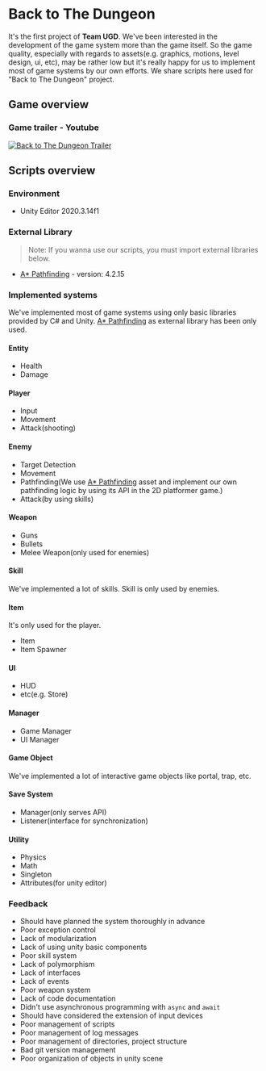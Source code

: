 # Back to The Dungeon

It's the first project of **Team UGD**. We've been interested in the development of the game system more than the game itself. So the game quality, especially with regards to assets(e.g. graphics, motions, level design, ui, etc), may be rather low but it's really happy for us to implement most of game systems by our own efforts. We share scripts here used for "Back to The Dungeon" project.

## Game overview

### Game trailer - Youtube

[![Back to The Dungeon Trailer](https://img.youtube.com/vi/hy_my0OQddc/0.jpg)](https://www.youtube.com/watch?v=hy_my0OQddc) 


## Scripts overview

### Environment

* Unity Editor 2020.3.14f1

### External Library

> Note: If you wanna use our scripts, you must import external libraries below.

* [A* Pathfinding](https://arongranberg.com/astar/) - version: 4.2.15

### Implemented systems

We've implemented most of game systems using only basic libraries provided by C# and Unity. [A* Pathfinding](https://arongranberg.com/astar/) as external library has been only used.

#### Entity

* Health
* Damage

#### Player

* Input
* Movement
* Attack(shooting)

#### Enemy

* Target Detection
* Movement
* Pathfinding(We use [A* Pathfinding](https://arongranberg.com/astar/) asset and implement our own pathfinding logic by using its API in the 2D platformer game.)
* Attack(by using skills)

#### Weapon

* Guns
* Bullets
* Melee Weapon(only used for enemies)

#### Skill

We've implemented a lot of skills. Skill is only used by enemies.  

#### Item

It's only used for the player.

* Item
* Item Spawner

#### UI

* HUD
* etc(e.g. Store)

#### Manager

* Game Manager
* UI Manager

#### Game Object

We've implemented a lot of interactive game objects like portal, trap, etc.

#### Save System

* Manager(only serves API)
* Listener(interface for synchronization)

#### Utility

* Physics
* Math
* Singleton
* Attributes(for unity editor)

### Feedback

* Should have planned the system thoroughly in advance
* Poor exception control
* Lack of modularization 
* Lack of using unity basic components
* Poor skill system
* Lack of polymorphism
* Lack of interfaces
* Lack of events
* Poor weapon system
* Lack of code documentation
* Didn't use asynchronous programming with `async` and `await`
* Should have considered the extension of input devices
* Poor management of scripts
* Poor management of log messages
* Poor management of directories, project structure
* Bad git version management
* Poor organization of objects in unity scene

<!-- ## 스크립트 개요  

작성한 스크립트가 아래보다 더 많이 추가되어 더이상 기록하지는 못했음.

### 작성할 스크립트 분류 개요  

* [**Utility**](#utility)
* [**Manager**](#manager)
* [**Interface**](#interface)
* [**Entity**](#entity)
* [**Player**](#player)
* [**Enemy**](#enemy)
* [**Enemy Entity**](#enemy-entity)
* [**Enemy Skills**](#enemy-skills)
* [**Weapon**](#weapon)
* [**Item**](#item)
* [**Other Objects**](#other-objects)

#### Utility  
BezierMoveTool : IList\<BezierPath2> - class  [`kgmslem`](https://github.com/kgmslem)  
BezierMoveToolEditor : Editor - class  [`kgmslem`](https://github.com/kgmslem)  
ExtensionMethods - static class  [`kgmslem`](https://github.com/kgmslem)  
MoveToolAttribute : PropertyAttribute - class  [`kgmslem`](https://github.com/kgmslem)  
MoveToolAvailableAttribute : PropertyAttribute - class  [`kgmslem`](https://github.com/kgmslem)  
MoveToolDrawer : PropertyDrawer - class  [`kgmslem`](https://github.com/kgmslem)  
MoveToolEditor : Editor - class  [`kgmslem`](https://github.com/kgmslem)  
PhysicsUtility - static class  [`kgmslem`](https://github.com/kgmslem)  
ReflectionExtension - static class  [`kgmslem`](https://github.com/kgmslem)  
SaveSystem - static class  [`kgmslem`](https://github.com/kgmslem)  
ScenePopupAttribute : PropertyAttribute - class  [`kgmslem`](https://github.com/kgmslem)  
ScenePopupDrawer : PropertyDrawer - class  [`kgmslem`](https://github.com/kgmslem)  
SerializableDictionary : Dictionary - class  [`kgmslem`](https://github.com/kgmslem)  
Singleton - abstract class  [`kgmslem`](https://github.com/kgmslem)  

#### Manager  
FixedResolution - class  [`kgmslem`](https://github.com/kgmslem)  
GameManager : Singleton - class  [`kgmslem`](https://github.com/kgmslem)  
UIManager : Singleton - class  [`youwonsock`](https://github.com/youwonsock)  
ItemManager - class  [`youwonsock`](https://github.com/youwonsock)  

#### Interface
IAttackTime - interface  [`kgmslem`](https://github.com/kgmslem)  
IFade - interface  [`kgmslem`](https://github.com/kgmslem)  
ISkillFirePosition - interface  [`kgmslem`](https://github.com/kgmslem)  
IStrikingPower - interface  [`kgmslem`](https://github.com/kgmslem)  

#### Entity
Attacker - abstract class  [`kgmslem`](https://github.com/kgmslem)  
Enemy : Entity, IStrikingPower - abstract class  [`kgmslem`](https://github.com/kgmslem)  
Entity - abstract class  [`kgmslem`](https://github.com/kgmslem)  

#### Player
Hero : Entity - class  [`youwonsock`](https://github.com/youwonsock)  
PlayerInput - class  [`kgmslem`](https://github.com/kgmslem)  
PlayerMovement - class  [`KoHyeonSeo`](https://github.com/KoHyeonSeo)  
PlayerShooter - class  [`kgmslem`](https://github.com/kgmslem)  [`youwonsock`](https://github.com/youwonsock)  
PlayerSingleton : Singleton - class  [`kgmslem`](https://github.com/kgmslem)  

#### Enemy 
AttackTrap : IStrikingPower - class  [`kgmslem`](https://github.com/kgmslem)  
EnemyAttacker - class  [`kgmslem`](https://github.com/kgmslem)  
EnemyAttackerEditor : Editor - class  [`kgmslem`](https://github.com/kgmslem)  
EnemyDetection - class  [`KoHyeonSeo`](https://github.com/KoHyeonSeo)  
EnemyPathfinder - class  [`kgmslem`](https://github.com/kgmslem)  
EnemyPathfinderEditor : Editor - class  [`kgmslem`](https://github.com/kgmslem)  
EnemySkillCondition - class  [`kgmslem`](https://github.com/kgmslem)  
EnemyHealthBar - class  [`youwonsock`](https://github.com/youwonsock)  
FlyBasicMovement - class  [`KoHyeonSeo`](https://github.com/KoHyeonSeo)  
FlyFollowState - class  [`KoHyeonSeo`](https://github.com/KoHyeonSeo)  
FlyReadyState - class  [`KoHyeonSeo`](https://github.com/KoHyeonSeo)  
WalkBasicMovement - class  [`KoHyeonSeo`](https://github.com/KoHyeonSeo)  
WalkFollowState - class  [`KoHyeonSeo`](https://github.com/KoHyeonSeo)  
WalkReadyState - class  [`KoHyeonSeo`](https://github.com/KoHyeonSeo)  

#### Enemy Entity
Beez : Enemy - class  [`jihyeong4565`](https://github.com/jihyeong4565)  
Boss : Enemy - class  [`kgmslem`](https://github.com/kgmslem)  
BringerOfDeath : Enemy - class  [`kgmslem`](https://github.com/kgmslem)  
FlyingEye : Enemy - class  [`kgmslem`](https://github.com/kgmslem)  
Ninja : Enemy - class  [`kgmslem`](https://github.com/kgmslem)  
Squirrel : Enemy - class  [`youwonsock`](https://github.com/youwonsock)  
Wizard : Enemy - class  [`kgmslem`](https://github.com/kgmslem)  
Zombie : Enemy - class [`kgmslem`](https://github.com/kgmslem)  

#### Enemy Skills  
Assassination : EnemySkill - class  [`kgmslem`](https://github.com/kgmslem)  
BigBallSkill : EnemySkill - class  [`KoHyeonSeo`](https://github.com/KoHyeonSeo)  
BodyStatBuff : EnemySkill - class  [`kgmslem`](https://github.com/kgmslem)  
Bomb - class  [`youwonsock`](https://github.com/youwonsock)  
BossLaser : EnemySkill - class  [`youwonsock`](https://github.com/youwonsock)  
BossSmashSkill : EnemySkill - class  [`KoHyeonSeo`](https://github.com/KoHyeonSeo)  
BossSpreadSkill : EnemySkill - class  [`youwonsock`](https://github.com/youwonsock)  
CloseAttackSkill : EnemySkill - class  [`kgmslem`](https://github.com/kgmslem)  
DashSkill : EnemySkill - class  [`youwonsock`](https://github.com/youwonsock)  
DoubleSwordSwing : SwordSwing - class  [`kgmslem`](https://github.com/kgmslem)  
EnemySkill : ScriptableObject - abstract class  [`kgmslem`](https://github.com/kgmslem)  
GrabSkill : EnemySkill - class  [`kgmslem`](https://github.com/kgmslem)  
NinjaSequentialShuriken : SequentialProjectileFire - class  [`kgmslem`](https://github.com/kgmslem)  
RangedAutoAttack : EnemySkill, ISkillFirePosition - class  [`kgmslem`](https://github.com/kgmslem)    
SelfExplosion - class  [`youwonsock`](https://github.com/youwonsock)  
SequentialProjectileFire : EnemySkill, ISkillFirePosition - class  [`kgmslem`](https://github.com/kgmslem)  
SickleGrab : EnemySkill - class  [`KoHyeonSeo`](https://github.com/KoHyeonSeo)  
SingleSwordSwing : SwordSwing - class  [`kgmslem`](https://github.com/kgmslem)  
SpellSkill : EnemySkill - class  [`kgmslem`](https://github.com/kgmslem)  
SpreadSkill : EnemySkill - class  [`youwonsock`](https://github.com/youwonsock)   
SwordSwing : EnemySkill - class  [`kgmslem`](https://github.com/kgmslem)  
ThrowBoomerang : EnemySkill, ISkillFirePosition  [`kgmslem`](https://github.com/kgmslem)  
ThrowRotatedSword : EnemySkill, ISkillFirePosition  [`kgmslem`](https://github.com/kgmslem)  
TripleShuriken : EnemySkill, ISkillFirePosition - class  [`kgmslem`](https://github.com/kgmslem)  

#### Weapon  
AssaultRifle : Weapon - class  [`youwonsock`](https://github.com/youwonsock)  
AutoShotGun : Weapon - class  [`youwonsock`](https://github.com/youwonsock)  
AWP : Weapon - class  [`youwonsock`](https://github.com/youwonsock)  
Ball : Entity - class  [`KoHyeonSeo`](https://github.com/KoHyeonSeo)   
BossHand - class  [`kgmslem`](https://github.com/kgmslem)  
BringerOfDeathSpell - class  [`kgmslem`](https://github.com/kgmslem)  
BringerOfDeathSword : MeleeWeapon - class  [`kgmslem`](https://github.com/kgmslem)  
Bullet - class  [`gisu1102`](https://github.com/gisu1102)   
BurstRifle : Weapon - class  [`youwonsock`](https://github.com/youwonsock)  
Cannon : Weapon - class  [`youwonsock`](https://github.com/youwonsock)  
Explosion - class  [`youwonsock`](https://github.com/youwonsock)  
ExplosionBullet : Bullet - class  [`youwonsock`](https://github.com/youwonsock)  
GrabbingSickle - class  [`KoHyeonSeo`](https://github.com/KoHyeonSeo)  
MeleeWeapon - abstract class  [`kgmslem`](https://github.com/kgmslem)  
Minigun : Weapon - class  [`youwonsock`](https://github.com/youwonsock)  
PumpShotGun : Weapon - class  [`youwonsock`](https://github.com/youwonsock)  
Pistol : Weapon - class  [`youwonsock`](https://github.com/youwonsock)  
ReapingHook : MeleeWeapon, IAttackTime, IFade - class  [`kgmslem`](https://github.com/kgmslem)  
Smg : Weapon - class  [`youwonsock`](https://github.com/youwonsock)  
Weapon - abstract class  [`youwonsock`](https://github.com/youwonsock)  
WeaponChangeInfo : ScriptableObject - class  [`kgmslem`](https://github.com/kgmslem)  


#### Item  
Item - abstract class  [`youwonsock`](https://github.com/youwonsock)  
Coin : Item - class  [`youwonsock`](https://github.com/youwonsock)  
HealPotion : Item - class  [`youwonsock`](https://github.com/youwonsock)  

#### Other Objects  
AlwaysUseablePortal - class  [`youwonsock`](https://github.com/youwonsock)  
BgmPlayer - class  [`kgmslem`](https://github.com/kgmslem)  
ChapterClear - class  [`kgmslem`](https://github.com/kgmslem)  
DeadZone - class  [`kgmslem`](https://github.com/kgmslem)  
DisableOnEntityDeath - class  [`kgmslem`](https://github.com/kgmslem)  
DownPlatform - class  [`KoHyeonSeo`](https://github.com/KoHyeonSeo)  
EndingCredit - class  [`KoHyeonSeo`](https://github.com/KoHyeonSeo)  
EnemyStealthZone - class  [`kgmslem`](https://github.com/kgmslem)  
FallingObject - class  [`KoHyeonSeo`](https://github.com/KoHyeonSeo)  
FullScreenBackground - class  [`kgmslem`](https://github.com/kgmslem)  
GameObjectGenerator - class  [`kgmslem`](https://github.com/kgmslem)  
LinearMovableObject - class  [`KoHyeonSeo`](https://github.com/KoHyeonSeo)  
MovableGroundTrap - class  [`KoHyeonSeo`](https://github.com/KoHyeonSeo)  
MovingGround - class  [`KoHyeonSeo`](https://github.com/KoHyeonSeo)  
MoveToCustomPoint - class  [`youwonsock`](https://github.com/youwonsock)  
NonLinearMovableObject - class  [`KoHyeonSeo`](https://github.com/KoHyeonSeo)  
PassableObject - class  [`KoHyeonSeo`](https://github.com/KoHyeonSeo) 
PlayerRestrictionArea - class  [`kgmslem`](https://github.com/kgmslem)   
Portal - class  [`jihyeong4565`](https://github.com/jihyeong4565), [`kgmslem`](https://github.com/kgmslem)  
RandomPosition - class  [`kgmslem`](https://github.com/kgmslem)  
RandomSpawner - class  [`kgmslem`](https://github.com/kgmslem)    
Rotator - class  [`kgmslem`](https://github.com/kgmslem)  
RecordBoard - class  [`KoHyeonSeo`](https://github.com/KoHyeonSeo)  
SaveArea - class  [`kgmslem`](https://github.com/kgmslem)  
Stage8DissolveEventTrigger - class  [`kgmslem`](https://github.com/kgmslem)  
Stage8FlameEventTrigger - class  [`kgmslem`](https://github.com/kgmslem)  
Stage8PortalEventTrigger - class  [`kgmslem`](https://github.com/kgmslem)  
Store - class  [`kgmslem`](https://github.com/kgmslem)  
StoreEditor : Editor - class  [`kgmslem`](https://github.com/kgmslem)  
StoreItemCountControl - class  [`kgmslem`](https://github.com/kgmslem)  
StoreItemSlot - class  [`kgmslem`](https://github.com/kgmslem)  
StoreUI - class  [`kgmslem`](https://github.com/kgmslem)  
TextMeshController - class  [`youwonsock`](https://github.com/youwonsock)  
UpdatePathfinderGraph - class  [`kgmslem`](https://github.com/kgmslem)  
 -->
